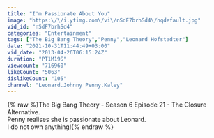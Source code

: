 ```yaml
---
title: "I'm Passionate About You"
image: "https:\/\/i.ytimg.com\/vi\/nSdF7brhSd4\/hqdefault.jpg"
vid_id: "nSdF7brhSd4"
categories: "Entertainment"
tags: ["The Big Bang Theory","Penny","Leonard Hofstadter"]
date: "2021-10-31T11:44:49+03:00"
vid_date: "2013-04-26T06:15:24Z"
duration: "PT1M19S"
viewcount: "716960"
likeCount: "5063"
dislikeCount: "105"
channel: "Leonard.Johnny Penny.Kaley"
---
```

{% raw %}The Big Bang Theory - Season 6 Episode 21 - The Closure Alternative.<br />Penny realises she is passionate about Leonard.<br />I do not own anything!{% endraw %}
